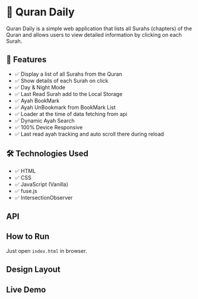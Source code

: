 # 📖 Quran Daily
Quran Daily is a simple web application that lists all Surahs (chapters) of the Quran and allows users to view detailed information by clicking on each Surah.

## 🚀 Features
- ✅ Display a list of all Surahs from the Quran
- ✅ Show details of each Surah on click
- ✅ Day & Night Mode
- ✅ Last Read Surah add to the Local Storage
- ✅ Ayah BookMark
- ✅ Ayah UnBookmark from BookMark List
- ✅ Loader at the time of data fetching from api
- ✅ Dynamic Ayah Search
- ✅ 100% Device Responsive
- ✅ Last read ayah tracking and auto scroll there during reload


## 🛠️ Technologies Used

- ✅ HTML
- ✅ CSS
- ✅ JavaScript (Vanilla)
- ✅ fuse.js
- ✅ IntersectionObserver

## API 
## How to Run
Just open `index.html` in browser.

## Design Layout

## Live Demo